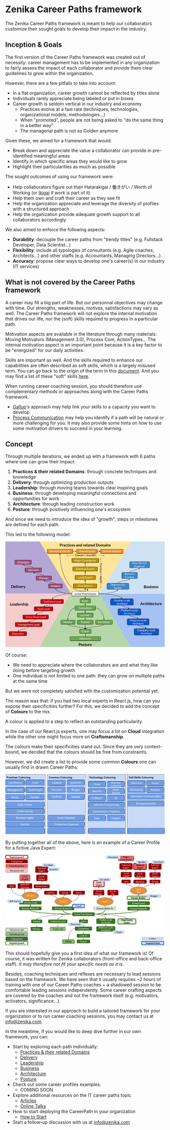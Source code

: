 # Zenika Career Paths framework

The Zenika Career Paths framework is meant to help our collaborators customize their sought goals to develop their impact in the industry.

## Inception & Goals

The first version of the Career Paths framework was created out of necessity: career management has to be implemented in any organization to fairly assess the impact of each collaborator and provide them clear guidelines to grow within the organization.

However, there are a few pitfalls to take into account:
- In a flat organization, career growth cannot be reflected by titles alone
- Individuals rarely appreciate being labeled or put in boxes
- Career growth is seldom vertical in our industry and economy
  - Practices evolve at a fast rate (techniques, technologies, organizational models, methodologies...)
  - When "promoted", people are not being asked to "do the same thing in a better way"
  - The managerial path is not so Golden anymore

Given these, we aimed for a framework that would:
- Break down and appreciate the value a collaborator can provide in pre-identified meaningful areas
- Identify in which specific areas they would like to grow
- Highlight their particularities as much as possible

The sought outcomes of using our framework were:
- Help collaborators figure out their Hatarakigai / 働きがい / Worth of Working (or [Ikigai](https://en.wikipedia.org/wiki/Ikigai) if work is part of it)
- Help them own and craft their career as they see fit
- Help the organization appreciate and leverage the diversity of profiles with a structured approach
- Help the organization provide adequate growth support to all collaborators accordingly


We also aimed to enforce the following aspects:
- __Durability__: decouple the career paths from "trendy titles" (e.g. Fullstack Developer, Data Scientist...)
- __Flexibility__: include all typologies of consultants (e.g. Agile coaches, Architects...) and other staffs (e.g. Accountants, Managing Directors...)
- __Accuracy__: propose clear ways to develop one's career(s) in our industry (IT services)



## What is not covered by the Career Paths framework

A career may fill a big part of life. But our personnal objectives may change with time. Our strengths, weaknesses, motives, satisfactions may vary as well.
The Career Paths framework will not explore the internal motivation that drives our life, nor the (soft) skills required to progress in a particular path.

Motivation aspects are available in the literature through many materials: Moving Motivators (Management 3.0), Process Com, ActionTypes...
The internal motivation aspect is an important point because it is a key factor to be "energized" for our daily activities.

Skills are important as well.
And the skills required to enhance our capabilities are often described as soft skills, which is a largely misused term.
You can go back to the origin of the term in this [document](https://code.joejag.com/2018/the-origin-of-soft-skills.html#:~:text=It%20turns%20out%20%27soft%20skills,how%20the%20group%20was%20led).
And you may find a list of these "soft" skills [here](https://www.thebalancecareers.com/what-are-soft-skills-2060852).

When running career coaching session, you should therefore use complementary methods or approaches along with the Career Paths framework.
- [Gallup](https://www.gallup.com)'s approach may help link your skills to a capacity you want to develop
- [Process Communication](https://processcommodel.com/) may help you identify if a path will be natural or more challenging for you. It may also provide some hints on how to use some motivation drivers to succeed in your learning.



## Concept

Through multiple iterations, we ended up with a framework with 6 paths where one can grow their impact:
1. __Practices & their related Domains__: through concrete techniques and knowledge
2. __Delivery__: through optimizing production outputs
3. __Leadership__: through moving teams towards clear inspiring goals
4. __Business__: through developing meaningful connections and opportunities for work
5. __Architecture__: through leading construction work
6. __Posture__: through positively influencing one's ecosystem

And since we need to introduce the idea of "growth", steps or milestones are defined for each path.

This led to the following model:

![Career Paths Framework Overview](/images/overview.png)

Of course:
- We need to appreciate where the collaborators are and what they like doing before targeting growth
- One individual is not limited to one path: they can grow on multiple paths at the same time

But we were not completely satisfied with the customization potential yet.

The reason was that: if you had two local experts in React.js, how can you expose their specificities further? For this, we decided to add the concept of __Colours__ to the mix.

A colour is applied to a step to reflect an outstanding particularity.

In the case of our React.js experts, one may focus a lot on __Cloud__ integration while the other one might focus more on __Craftsmanship__.

The colours make their specificities stand out. Since they are very context-bound, we decided that the colours should be free from constraints.

However, we did create a list to provide some common __Colours__ one can usually find in drawn Career Paths:

![Career Paths Colours examples](/images/colours.png)

By putting together all of the above, here is an example of a Career Profile for a fictive Java Expert:

![Fictive Java Expert career profile](/images/fictive-java-developer.png)

This should hopefully give you a first idea of what our framework is! Of course, it was written for Zenika collaborators (front-office and back-office staff). _It may therefore not fit your specific needs as it is_.

Besides, coaching techniques and reflexes are necessary to lead sessions based on the framework.
We have seen that it usually requires ~2 hours of training with one of our Career Paths coaches + a shadowed session to be comfortable leading sessions independently.
Some career crafting aspects are covered by the coaches and not the framework itself (e.g. motivators, activators, significance...).

If you are interested in our approach to build a tailored framework for your organization or to run career coaching sessions, you may contact us at [info@zenika.com](mailto:info@zenika.com).

In the meantime, if you would like to deep dive further in our own framework, you can:
- Start by exploring each path individually:
  - [Practices & their related Domains](/paths/practices.md)
  - [Delivery](/paths/delivery.md)
  - [Leadership](/paths/leadership.md)
  - [Business](/paths/business.md)
  - [Architecture](/paths/architecture.md)
  - [Posture](/paths/posture.md)
- Check out some career profiles examples:
  - COMING SOON
- Explore additional resources on the IT career paths topic
  - [Articles](/resources/articles.md)
  - [Online Talks](/resources/talks.md)
- How to start deploying the CareerPath in your organization
  - [How to Start](/resources/HowToStart.md)
- Start a follow-up discussion with us at [info@zenika.com](mailto:info@zenika.com)
